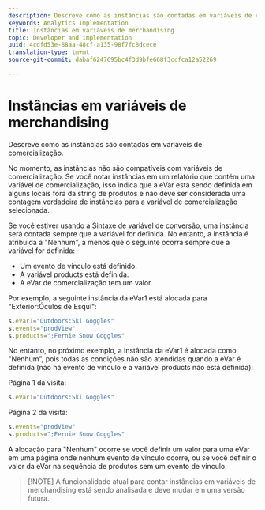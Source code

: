 ```yaml
---
description: Descreve como as instâncias são contadas em variáveis de comercialização.
keywords: Analytics Implementation
title: Instâncias em variáveis de merchandising
topic: Developer and implementation
uuid: 4cdfd53e-88aa-48cf-a135-98f7fc8dcece
translation-type: tm+mt
source-git-commit: dabaf6247695bc4f3d9bfe668f3ccfca12a52269

---
```



# Instâncias em variáveis de merchandising

Descreve como as instâncias são contadas em variáveis de comercialização.

No momento, as instâncias não são compatíveis com variáveis de comercialização. Se você notar instâncias em um relatório que contém uma variável de comercialização, isso indica que a eVar está sendo definida em alguns locais fora da string de produtos e não deve ser considerada uma contagem verdadeira de instâncias para a variável de comercialização selecionada.

Se você estiver usando a Sintaxe de variável de conversão, uma instância será contada sempre que a variável for definida. No entanto, a instância é atribuída a &quot;Nenhum&quot;, a menos que o seguinte ocorra sempre que a variável for definida:

* Um evento de vínculo está definido.
* A variável products está definida.
* A eVar de comercialização tem um valor.

Por exemplo, a seguinte instância da eVar1 está alocada para &quot;Exterior:Óculos de Esqui&quot;:

```js
s.eVar1="Outdoors:Ski Goggles" 
s.events="prodView" 
s.products=";Fernie Snow Goggles"
```

No entanto, no próximo exemplo, a instância da eVar1 é alocada como &quot;Nenhum&quot;, pois todas as condições não são atendidas quando a eVar é definida (não há evento de vínculo e a variável products não está definida):

Página 1 da visita:

```js
s.eVar1="Outdoors:Ski Goggles"
```

Página 2 da visita:

```js
s.events="prodView" 
s.products=";Fernie Snow Goggles"
```

A alocação para &quot;Nenhum&quot; ocorre se você definir um valor para uma eVar em uma página onde nenhum evento de vínculo ocorre, ou se você definir o valor da eVar na sequência de produtos sem um evento de vínculo.

>[!NOTE] A funcionalidade atual para contar instâncias em variáveis de merchandising está sendo analisada e deve mudar em uma versão futura.

